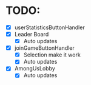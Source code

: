 # TODO:
- [x] userStatisticsButtonHandler
- [x] Leader Board
    - [x] Auto updates
- [x] joinGameButtonHandler
    - [x] Selection make it work
    - [x] Auto updates
- [x] AmongUsLobby
    - [x] Auto updates
